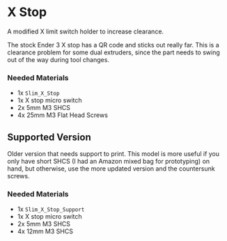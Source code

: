 # X Stop

A modified X limit switch holder to increase clearance.

The stock Ender 3 X stop has a QR code and sticks out really far.  This is a clearance problem for some dual extruders, since the part needs to swing out of the way during tool changes.

### Needed Materials

- 1x `Slim_X_Stop`
- 1x X stop micro switch
- 2x 5mm M3 SHCS
- 4x 25mm M3 Flat Head Screws

## Supported Version

Older version that needs support to print.
This model is more useful if you only have short SHCS (I had an Amazon mixed bag for prototyping) on hand, but otherwise, use the more updated version and the countersunk screws.

### Needed Materials

- 1x `Slim_X_Stop_Support`
- 1x X stop micro switch
- 2x 5mm M3 SHCS
- 4x 12mm M3 SHCS
